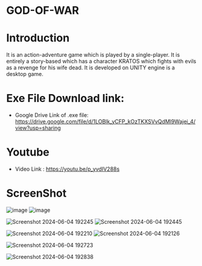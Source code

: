 # GOD-OF-WAR

# Introduction
 It is an action-adventure game which is played by a single-player. It is entirely a story-based which has a character KRATOS which fights with evils as a revenge for his wife dead. It is developed on UNITY engine is a desktop game.

# Exe File Download link: 
- Google Drive Link of .exe file: https://drive.google.com/file/d/1LOBlk_yCFP_kOzTKXSVvQdMl9Wajei_4/view?usp=sharing

# Youtube
- Video Link : https://youtu.be/p_yvdIV288s

# ScreenShot

![image](https://github.com/rugved1212/GOD-OF-WAR/assets/133367170/4d08a12d-2a70-4d0a-a5b4-090a1d0cb5e9)
![image](https://github.com/rugved1212/GOD-OF-WAR/assets/133367170/2314cbac-2fbb-4e6b-a24e-6d2e0fb87e32)

![Screenshot 2024-06-04 192245](https://github.com/rugved1212/GOD-OF-WAR/assets/133367170/dff8472a-d74e-440b-b97b-cd4bd67736e2)
![Screenshot 2024-06-04 192445](https://github.com/rugved1212/GOD-OF-WAR/assets/133367170/7f5f02fa-af94-46dd-9060-df98caca16c6)

![Screenshot 2024-06-04 192210](https://github.com/rugved1212/GOD-OF-WAR/assets/133367170/60b29936-a316-4663-96b6-c435bde8cf8b)
![Screenshot 2024-06-04 192126](https://github.com/rugved1212/GOD-OF-WAR/assets/133367170/6e9ed3f6-8f7f-4218-8c8c-dc23757b52ed)

![Screenshot 2024-06-04 192723](https://github.com/rugved1212/GOD-OF-WAR/assets/133367170/579dfd8f-ff75-41e6-aa2c-18e4d8ac73d0)

![Screenshot 2024-06-04 192838](https://github.com/rugved1212/GOD-OF-WAR/assets/133367170/34777589-9fb2-45f6-be5c-85e139ca8483)
